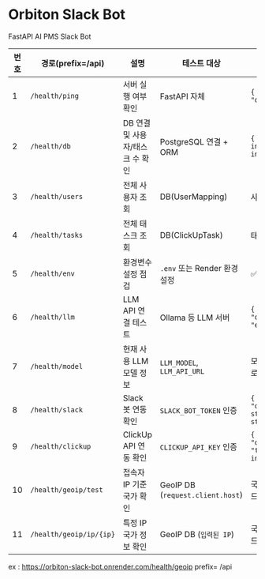 # Orbiton Slack Bot 
FastAPI AI PMS Slack Bot

| 번호 | 경로(prefix=/api)     | 설명                       | 테스트 대상                          | 예상 응답                                       |
| -- | ----------------------- | --------------------           | --------------------------------    | ----------------------------------------------  |
| 1  | `/health/ping`          | 서버 실행 여부 확인             | FastAPI 자체                        | `{ "status": "ok" }`                             |
| 2  | `/health/db`            | DB 연결 및 사용자/태스크 수 확인 | PostgreSQL 연결 + ORM               | `{ "users": int, "tasks": int }`                 |
| 3  | `/health/users`         | 전체 사용자 조회                | DB(UserMapping)                     | 사용자 리스트                                     |
| 4  | `/health/tasks`         | 전체 태스크 조회                | DB(ClickUpTask)                     | 태스크 리스트                                     |
| 5  | `/health/env`           | 환경변수 설정 점검              | `.env` 또는 Render 환경 설정         | ✅ / ❌                                         |
| 6  | `/health/llm`           | LLM API 연결 테스트             | Ollama 등 LLM 서버                  | `{ "status": "ok" or "error" }`                  |
| 7  | `/health/model`         | 현재 사용 LLM 모델 정보         | `LLM_MODEL`, `LLM_API_URL`          | 모델명, API 경로                                  |
| 8  | `/health/slack`         | Slack 봇 연동 확인              | `SLACK_BOT_TOKEN` 인증              | `{ "status": "ok", "team": str, "user": str }`   |
| 9  | `/health/clickup`       | ClickUp API 연동 확인          | `CLICKUP_API_KEY` 인증               | `{ "status": "ok", "team_count": int }`          |
| 10 | `/health/geoip/test`    | 접속자 IP 기준 국가 확인        | GeoIP DB (`request.client.host`)    | 국가명, ISO코드                                   |
| 11 | `/health/geoip/ip/{ip}` | 특정 IP 국가 정보 확인          | GeoIP DB (`입력된 IP`)              | 국가명, ISO코드                                   |


ex : https://orbiton-slack-bot.onrender.com/health/geoip
prefix= /api
